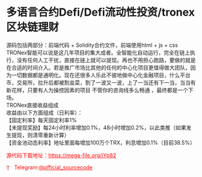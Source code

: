# 多语言合约Defi/Defi流动性投资/tronex区块链理财

源码包括两部分：前端代码 + Solidity合约文件，前端使用html + js + css<br>TRONex智能可以说是这几年项目的集大成者。全智能化自动运行，完全在链上执行，没有任何人工干扰，直接在链上就可以提现。再也不用担心跑路，要做的就是在合适的时间介入。若是推广市场比其他的任何的中心化项目更值得做大团队，因为一切数据都是通明化。现在还很多人乐此不彼地做中心化金融项目，什么平台币，交易所，拉升后都被割韭菜，割了一波又一波，上了一当还有下一当，当当有新花样，只要有人为操控因素的项目 不管你的咨询线多么畅通 ，最终都是一个下场。<br>TRONex直接收益组成<br>收益由以下方面组成（日利率）：<br>【固定利率】每天固定利率1%<br>【未提现奖励】每24小时利率增加0.1%，48小时增加0.2%，以此类推（如果发生提现，则清零重新计算）<br>【资金池动态利率】地址里面每增加100万个TRX，利息增加0.1%（目前38.5%）<br>


<p style="color: red;">源代码下载地址：<a href="https://mega-file.org/iYp82" style="color: red;">https://mega-file.org/iYp82</a></p><p style="color: red;"><img src="https://cdn-icons-png.flaticon.com/512/2111/2111646.png" alt="Telegram Icon" style="width: 16px; vertical-align: middle; margin-right: 5px;">Telegram:<a href="https://t.me/official_sourcecode" style="color: red;">@official_sourcecode</a></p>